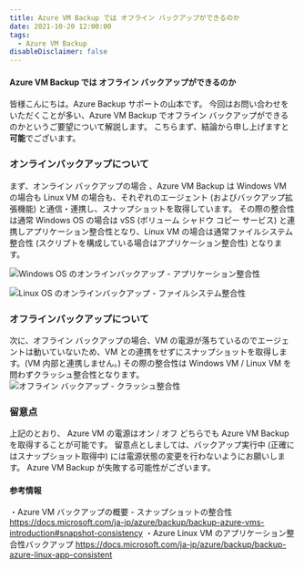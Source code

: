 ```yaml
---
title: Azure VM Backup では オフライン バックアップができるのか
date: 2021-10-20 12:00:00
tags:
  - Azure VM Backup
disableDisclaimer: false
---
```


<!-- more -->
####  Azure VM Backup では オフライン バックアップができるのか
皆様こんにちは。Azure Backup サポートの山本です。
今回はお問い合わせをいただくことが多い、Azure VM Backup でオフライン バックアップができるのかというご要望について解説します。
こちらまず、結論から申し上げますと**可能**でございます。


### オンラインバックアップについて
まず、オンライン バックアップの場合 、Azure VM Backup は Windows VM の場合も Linux VM の場合も、それぞれのエージェント (およびバックアップ拡張機能) と通信・連携し、スナップショットを取得しています。
その際の整合性は通常 Windows OS の場合は vSS (ボリューム シャドウ コピー サービス) と連携しアプリケーション整合性となり、Linux VM の場合は通常ファイルシステム整合性 (スクリプトを構成している場合はアプリケーション整合性) となります。

![Windows OS のオンラインバックアップ - アプリケーション整合性](https://user-images.githubusercontent.com/71251920/137937912-912a42c1-f750-4c8b-a157-6a3db50f11c7.png)

![Linux OS のオンラインバックアップ - ファイルシステム整合性](https://user-images.githubusercontent.com/71251920/137937882-bb5ea0da-be8a-451c-bd3a-a24c4a8070c4.png)


### オフラインバックアップについて
次に、オフライン バックアップの場合、VM の電源が落ちているのでエージェントは動いていないため、VM との連携をせずにスナップショットを取得します。(VM 内部と連携しません。)
その際の整合性は Windows VM / Linux VM を問わずクラッシュ整合性となります。
![オフライン バックアップ - クラッシュ整合性](https://user-images.githubusercontent.com/71251920/137937936-0d85b5e6-7bb8-4131-9553-ec7c9e0e0d58.png)


### 留意点
上記のとおり、 Azure VM の電源はオン / オフ どちらでも Azure VM Backup を取得することが可能です。
留意点としましては、バックアップ実行中 (正確にはスナップショット取得中) には電源状態の変更を行わないようにお願いします。
Azure VM Backup が失敗する可能性がございます。


#### 参考情報
・Azure VM バックアップの概要 - スナップショットの整合性
https://docs.microsoft.com/ja-jp/azure/backup/backup-azure-vms-introduction#snapshot-consistency
・Azure Linux VM のアプリケーション整合性バックアップ
https://docs.microsoft.com/ja-jp/azure/backup/backup-azure-linux-app-consistent
